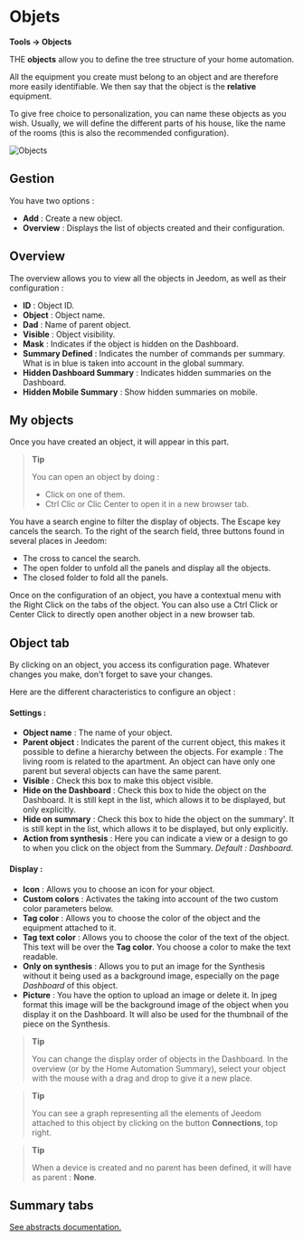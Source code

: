 # Objets
**Tools → Objects**

THE **objects** allow you to define the tree structure of your home automation.

All the equipment you create must belong to an object and are therefore more easily identifiable. We then say that the object is the **relative** equipment.

To give free choice to personalization, you can name these objects as you wish. Usually, we will define the different parts of his house, like the name of the rooms (this is also the recommended configuration).

![Objects](./images/object_intro.gif)

## Gestion

You have two options :
- **Add** : Create a new object.
- **Overview** : Displays the list of objects created and their configuration.

## Overview

The overview allows you to view all the objects in Jeedom, as well as their configuration :

- **ID** : Object ID.
- **Object** : Object name.
- **Dad** : Name of parent object.
- **Visible** : Object visibility.
- **Mask** : Indicates if the object is hidden on the Dashboard.
- **Summary Defined** : Indicates the number of commands per summary. What is in blue is taken into account in the global summary.
- **Hidden Dashboard Summary** : Indicates hidden summaries on the Dashboard.
- **Hidden Mobile Summary** : Show hidden summaries on mobile.

## My objects

Once you have created an object, it will appear in this part.

> **Tip**
>
> You can open an object by doing :
> - Click on one of them.
> - Ctrl Clic or Clic Center to open it in a new browser tab.

You have a search engine to filter the display of objects. The Escape key cancels the search.
To the right of the search field, three buttons found in several places in Jeedom:

- The cross to cancel the search.
- The open folder to unfold all the panels and display all the objects.
- The closed folder to fold all the panels.

Once on the configuration of an object, you have a contextual menu with the Right Click on the tabs of the object. You can also use a Ctrl Click or Center Click to directly open another object in a new browser tab.

## Object tab

By clicking on an object, you access its configuration page. Whatever changes you make, don&#39;t forget to save your changes.

Here are the different characteristics to configure an object :

#### Settings :

- **Object name** : The name of your object.
- **Parent object** : Indicates the parent of the current object, this makes it possible to define a hierarchy between the objects. For example : The living room is related to the apartment. An object can have only one parent but several objects can have the same parent.
- **Visible** : Check this box to make this object visible.
- **Hide on the Dashboard** : Check this box to hide the object on the Dashboard. It is still kept in the list, which allows it to be displayed, but only explicitly.
- **Hide on summary** : Check this box to hide the object on the summary'. It is still kept in the list, which allows it to be displayed, but only explicitly.
- **Action from synthesis** : Here you can indicate a view or a design to go to when you click on the object from the Summary. *Default : Dashboard*.

#### Display :

- **Icon** : Allows you to choose an icon for your object.
- **Custom colors** : Activates the taking into account of the two custom color parameters below.
- **Tag color** : Allows you to choose the color of the object and the equipment attached to it.
- **Tag text color** : Allows you to choose the color of the text of the object. This text will be over the **Tag color**. You choose a color to make the text readable.
- **Only on synthesis** : Allows you to put an image for the Synthesis without it being used as a background image, especially on the page *Dashboard* of this object.
- **Picture** : You have the option to upload an image or delete it. In jpeg format this image will be the background image of the object when you display it on the Dashboard. It will also be used for the thumbnail of the piece on the Synthesis.

> **Tip**
>
> You can change the display order of objects in the Dashboard. In the overview (or by the Home Automation Summary), select your object with the mouse with a drag and drop to give it a new place.

> **Tip**
>
> You can see a graph representing all the elements of Jeedom attached to this object by clicking on the button **Connections**, top right.

> **Tip**
>
> When a device is created and no parent has been defined, it will have as parent : **None**.

## Summary tabs

[See abstracts documentation.](/en_US/concept/summary)


